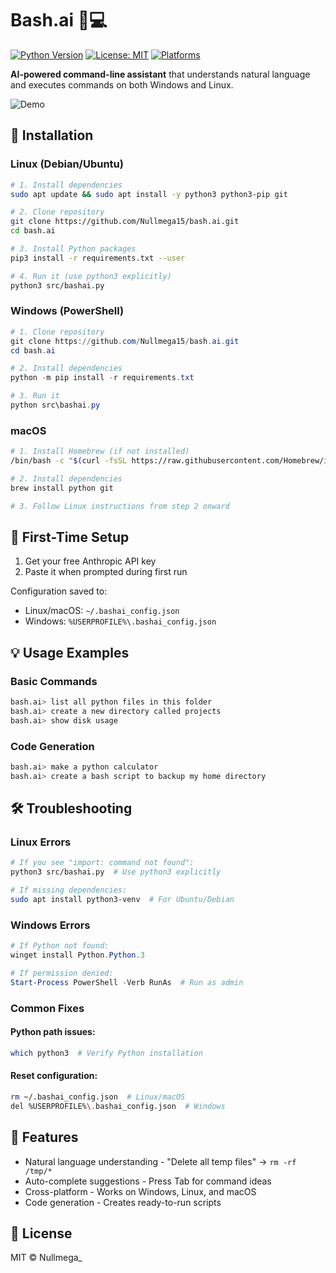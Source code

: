 # Bash.ai 🤖💻

[![Python Version](https://img.shields.io/badge/python-3.8+-blue.svg)](https://www.python.org/)
[![License: MIT](https://img.shields.io/badge/License-MIT-yellow.svg)](https://opensource.org/licenses/MIT)
[![Platforms](https://img.shields.io/badge/Windows%20%26%20Linux-Supported-green.svg)](https://github.com/Nullmega15/bash.ai)

**AI-powered command-line assistant** that understands natural language and executes commands on both Windows and Linux.

![Demo](docs/demo.gif)

## 🚀 Installation

### Linux (Debian/Ubuntu)
```bash
# 1. Install dependencies
sudo apt update && sudo apt install -y python3 python3-pip git

# 2. Clone repository
git clone https://github.com/Nullmega15/bash.ai.git
cd bash.ai

# 3. Install Python packages
pip3 install -r requirements.txt --user

# 4. Run it (use python3 explicitly)
python3 src/bashai.py
```

### Windows (PowerShell)
```powershell
# 1. Clone repository
git clone https://github.com/Nullmega15/bash.ai.git
cd bash.ai

# 2. Install dependencies
python -m pip install -r requirements.txt

# 3. Run it
python src\bashai.py
```

### macOS
```bash
# 1. Install Homebrew (if not installed)
/bin/bash -c "$(curl -fsSL https://raw.githubusercontent.com/Homebrew/install/HEAD/install.sh)"

# 2. Install dependencies
brew install python git

# 3. Follow Linux instructions from step 2 onward
```

## 🔑 First-Time Setup
1. Get your free Anthropic API key
2. Paste it when prompted during first run

Configuration saved to:
- Linux/macOS: `~/.bashai_config.json`
- Windows: `%USERPROFILE%\.bashai_config.json`

## 💡 Usage Examples

### Basic Commands
```bash
bash.ai> list all python files in this folder
bash.ai> create a new directory called projects
bash.ai> show disk usage
```

### Code Generation
```bash
bash.ai> make a python calculator
bash.ai> create a bash script to backup my home directory
```

## 🛠️ Troubleshooting

### Linux Errors
```bash
# If you see "import: command not found":
python3 src/bashai.py  # Use python3 explicitly

# If missing dependencies:
sudo apt install python3-venv  # For Ubuntu/Debian
```

### Windows Errors
```powershell
# If Python not found:
winget install Python.Python.3

# If permission denied:
Start-Process PowerShell -Verb RunAs  # Run as admin
```

### Common Fixes

#### Python path issues:
```bash
which python3  # Verify Python installation
```

#### Reset configuration:
```bash
rm ~/.bashai_config.json  # Linux/macOS
del %USERPROFILE%\.bashai_config.json  # Windows
```

## 🌟 Features
- Natural language understanding - "Delete all temp files" → `rm -rf /tmp/*`
- Auto-complete suggestions - Press Tab for command ideas
- Cross-platform - Works on Windows, Linux, and macOS
- Code generation - Creates ready-to-run scripts

## 📜 License
MIT © Nullmega_
